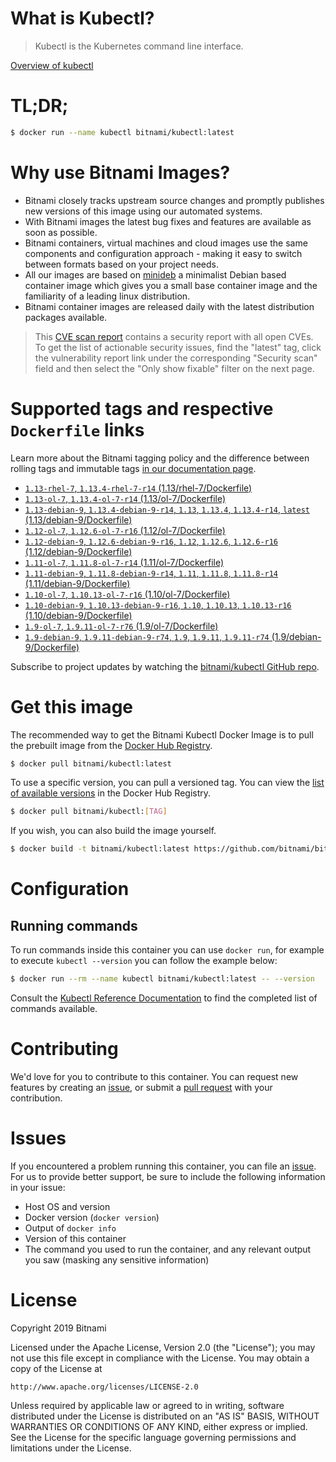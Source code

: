 
# What is Kubectl?

> Kubectl is the Kubernetes command line interface.

[Overview of kubectl](https://kubernetes.io/docs/reference/kubectl/overview/)

# TL;DR;

```bash
$ docker run --name kubectl bitnami/kubectl:latest
```

# Why use Bitnami Images?

* Bitnami closely tracks upstream source changes and promptly publishes new versions of this image using our automated systems.
* With Bitnami images the latest bug fixes and features are available as soon as possible.
* Bitnami containers, virtual machines and cloud images use the same components and configuration approach - making it easy to switch between formats based on your project needs.
* All our images are based on [minideb](https://github.com/bitnami/minideb) a minimalist Debian based container image which gives you a small base container image and the familiarity of a leading linux distribution.
* Bitnami container images are released daily with the latest distribution packages available.


> This [CVE scan report](https://quay.io/repository/bitnami/kubectl?tab=tags) contains a security report with all open CVEs. To get the list of actionable security issues, find the "latest" tag, click the vulnerability report link under the corresponding "Security scan" field and then select the "Only show fixable" filter on the next page.

# Supported tags and respective `Dockerfile` links

Learn more about the Bitnami tagging policy and the difference between rolling tags and immutable tags [in our documentation page](https://docs.bitnami.com/containers/how-to/understand-rolling-tags-containers/).


* [`1.13-rhel-7`, `1.13.4-rhel-7-r14` (1.13/rhel-7/Dockerfile)](https://github.com/bitnami/bitnami-docker-kubectl/blob/1.13.4-rhel-7-r14/1.13/rhel-7/Dockerfile)
* [`1.13-ol-7`, `1.13.4-ol-7-r14` (1.13/ol-7/Dockerfile)](https://github.com/bitnami/bitnami-docker-kubectl/blob/1.13.4-ol-7-r14/1.13/ol-7/Dockerfile)
* [`1.13-debian-9`, `1.13.4-debian-9-r14`, `1.13`, `1.13.4`, `1.13.4-r14`, `latest` (1.13/debian-9/Dockerfile)](https://github.com/bitnami/bitnami-docker-kubectl/blob/1.13.4-debian-9-r14/1.13/debian-9/Dockerfile)
* [`1.12-ol-7`, `1.12.6-ol-7-r16` (1.12/ol-7/Dockerfile)](https://github.com/bitnami/bitnami-docker-kubectl/blob/1.12.6-ol-7-r16/1.12/ol-7/Dockerfile)
* [`1.12-debian-9`, `1.12.6-debian-9-r16`, `1.12`, `1.12.6`, `1.12.6-r16` (1.12/debian-9/Dockerfile)](https://github.com/bitnami/bitnami-docker-kubectl/blob/1.12.6-debian-9-r16/1.12/debian-9/Dockerfile)
* [`1.11-ol-7`, `1.11.8-ol-7-r14` (1.11/ol-7/Dockerfile)](https://github.com/bitnami/bitnami-docker-kubectl/blob/1.11.8-ol-7-r14/1.11/ol-7/Dockerfile)
* [`1.11-debian-9`, `1.11.8-debian-9-r14`, `1.11`, `1.11.8`, `1.11.8-r14` (1.11/debian-9/Dockerfile)](https://github.com/bitnami/bitnami-docker-kubectl/blob/1.11.8-debian-9-r14/1.11/debian-9/Dockerfile)
* [`1.10-ol-7`, `1.10.13-ol-7-r16` (1.10/ol-7/Dockerfile)](https://github.com/bitnami/bitnami-docker-kubectl/blob/1.10.13-ol-7-r16/1.10/ol-7/Dockerfile)
* [`1.10-debian-9`, `1.10.13-debian-9-r16`, `1.10`, `1.10.13`, `1.10.13-r16` (1.10/debian-9/Dockerfile)](https://github.com/bitnami/bitnami-docker-kubectl/blob/1.10.13-debian-9-r16/1.10/debian-9/Dockerfile)
* [`1.9-ol-7`, `1.9.11-ol-7-r76` (1.9/ol-7/Dockerfile)](https://github.com/bitnami/bitnami-docker-kubectl/blob/1.9.11-ol-7-r76/1.9/ol-7/Dockerfile)
* [`1.9-debian-9`, `1.9.11-debian-9-r74`, `1.9`, `1.9.11`, `1.9.11-r74` (1.9/debian-9/Dockerfile)](https://github.com/bitnami/bitnami-docker-kubectl/blob/1.9.11-debian-9-r74/1.9/debian-9/Dockerfile)

Subscribe to project updates by watching the [bitnami/kubectl GitHub repo](https://github.com/bitnami/bitnami-docker-kubectl).

# Get this image

The recommended way to get the Bitnami Kubectl Docker Image is to pull the prebuilt image from the [Docker Hub Registry](https://hub.docker.com/r/bitnami/kubectl).

```bash
$ docker pull bitnami/kubectl:latest
```

To use a specific version, you can pull a versioned tag. You can view the [list of available versions](https://hub.docker.com/r/bitnami/kubectl/tags/) in the Docker Hub Registry.

```bash
$ docker pull bitnami/kubectl:[TAG]
```

If you wish, you can also build the image yourself.

```bash
$ docker build -t bitnami/kubectl:latest https://github.com/bitnami/bitnami-docker-kubectl.git
```

# Configuration

## Running commands

To run commands inside this container you can use `docker run`, for example to execute `kubectl --version` you can follow the example below:

```bash
$ docker run --rm --name kubectl bitnami/kubectl:latest -- --version
```

Consult the [Kubectl Reference Documentation](https://kubernetes.io/docs/reference/generated/kubectl/kubectl-commands) to find the completed list of commands available.

# Contributing

We'd love for you to contribute to this container. You can request new features by creating an [issue](https://github.com/bitnami/bitnami-docker-kubectl/issues), or submit a [pull request](https://github.com/bitnami/bitnami-docker-kubectl/pulls) with your contribution.

# Issues

If you encountered a problem running this container, you can file an [issue](https://github.com/bitnami/bitnami-docker-kubectl/issues). For us to provide better support, be sure to include the following information in your issue:

- Host OS and version
- Docker version (`docker version`)
- Output of `docker info`
- Version of this container
- The command you used to run the container, and any relevant output you saw (masking any sensitive information)

# License

Copyright 2019 Bitnami

Licensed under the Apache License, Version 2.0 (the "License");
you may not use this file except in compliance with the License.
You may obtain a copy of the License at

    http://www.apache.org/licenses/LICENSE-2.0

Unless required by applicable law or agreed to in writing, software
distributed under the License is distributed on an "AS IS" BASIS,
WITHOUT WARRANTIES OR CONDITIONS OF ANY KIND, either express or implied.
See the License for the specific language governing permissions and
limitations under the License.
